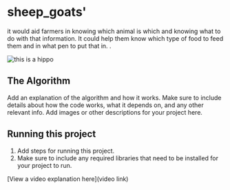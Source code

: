 # sheep_goats'

it would aid farmers in knowing which animal is which and knowing what to do with that information. It could help them know which type of food to feed them and in what pen to put that in.
.  

![this is a hippo](https://th.bing.com/th/id/OIP.AWcILrUa-ho-OErdC8_7XgHaEo?w=282&h=180&c=7&r=0&o=5&cb=11&pid=1.7)

## The Algorithm

Add an explanation of the algorithm and how it works. Make sure to include details about how the code works, what it depends on, and any other relevant info. Add images or other descriptions for your project here. 

## Running this project

1. Add steps for running this project.
2. Make sure to include any required libraries that need to be installed for your project to run.

[View a video explanation here](video link)
